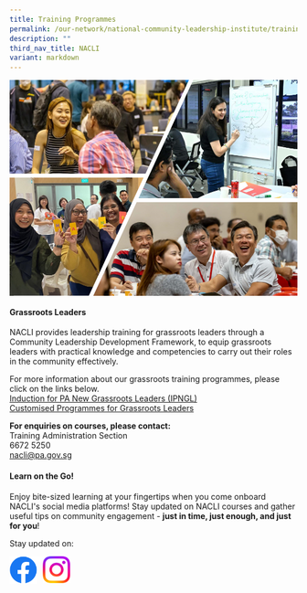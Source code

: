 ```yaml
---
title: Training Programmes
permalink: /our-network/national-community-leadership-institute/training-programmes/
description: ""
third_nav_title: NACLI
variant: markdown
---
```

<img style="width:600px" align="center" src="/images/Our%20Network/NACLI/Image_for_Training_Programmes.png">

#### Grassroots Leaders

NACLI provides leadership training for grassroots leaders through a Community Leadership Development Framework, to equip grassroots leaders with practical knowledge and competencies to carry out their roles in the community effectively.

For more information about our grassroots training programmes, please click on the links below. <br>
[Induction for PA New Grassroots Leaders (IPNGL)](/files/NACLI/03%20Training%20Programmes/Induction%20for%20PA%20New%20Grassroots%20Leaders%20(IPNGL).pdf)<br>
[Customised Programmes for Grassroots Leaders](/files/NACLI/03%20Training%20Programmes/Customised%20Programmes%20for%20Grassroots%20Leaders.pdf)<br>

**For enquiries on courses, please contact:**<br>
Training Administration Section<br>
6672 5250<br>
[nacli@pa.gov.sg](mailto:nacli@pa.gov.sg)

#### Learn on the Go!

Enjoy bite-sized learning at your fingertips when you come onboard NACLI's social media platforms! Stay updated on NACLI courses and gather useful tips on community engagement - **just in time, just enough, and just for you**!

Stay updated on: <br>

<a href="https://www.facebook.com/naclisg"><img style="width:48px" align="left" src="/images/Facebook Button Logo.png"></a>

<img style="width:10px" align="left" src="/images/Blank Space.png">

<a href="https://www.instagram.com/naclisg/"> <img style="width:48px" align="left" src="/images/Instagram Logo.png"></a>